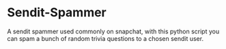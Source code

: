 # Sendit-Spammer
A sendit spammer used commonly on snapchat, with this python script you can spam a bunch of random trivia questions to a chosen sendit user.
